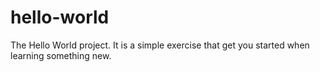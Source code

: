 # hello-world
The Hello World project. It is a simple exercise that get you started when learning something new. 
